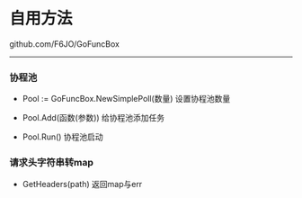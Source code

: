 # 自用方法

github.com/F6JO/GoFuncBox

***

### 协程池

* Pool := GoFuncBox.NewSimplePoll(数量)	设置协程池数量
* Pool.Add(函数(参数))    给协程池添加任务

* Pool.Run()    协程池启动

### 请求头字符串转map

* GetHeaders(path)	返回map与err